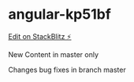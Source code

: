# angular-kp51bf

[Edit on StackBlitz ⚡️](https://stackblitz.com/edit/angular-kp51bf)

New Content in master only

Changes bug fixes in branch master
